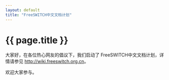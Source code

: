 ```yaml
---
layout: default
title: "FreeSWITCH中文文档计划"
---
```


# {{ page.title }}

大家好，在各位热心网友的倡议下，我们启动了 FreeSWITCH中文文档计划，详情请参见 <http://wiki.freeswitch.org.cn>。

欢迎大家参与。
